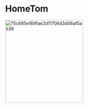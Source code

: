 # HomeTom
<img width="249" height="264" alt="75c685e169fae2d11706d3d06af5ab36" src="https://github.com/user-attachments/assets/fc280e62-298f-4553-821a-2701eda85fec" />

